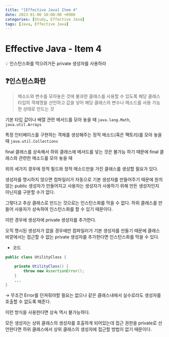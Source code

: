 ```yaml
---
title: "[Effective Java] Item 4"
date: 2023-01-06 10:00:00 +0900
categories: [Study, Effective Java]
tags: [Java, Effective Java]
---
```


# Effective Java - Item 4

<aside>
💡 인스턴스화를 막으려거든 private 생성자를 사용하라

</aside>

## ❓인스턴스화란

> 메소드와 변수를 모아놓은 것에 불과한 클래스를 사용할 수 있도록 해당 클래스 타입의 객체명을 선언하고 값을 넣어 해당 클래스의 변수나 메소드를 사용 가능한 상태로 만드는 것
>

기본 타입 값이나 배열 관련 메서드를 모아 놓을 때 `java.lang.Math`, `java.util.Arrays`

특정 인터페이스를 구현하는 객체를 생성해주는 정적 메소드(혹은 팩토리)를 모아 놓을 때 `java.util.Collections`

final 클래스를 상속해서 하위 클래스에 메서드를 넣는 것은 불가능 하기 때문에 final 클래스와 관련한 메소드를 모아 놓을  때

위의 세가지 경우에 정적 필드와 정적 메소드만을 가진 클래스를 생성할 필요가 있다.

생성자를 명시하지 않으면 컴파일러가 자동으로 기본 생성자를 만들어주기 때문에 원치않는 public 생성자가 만들어지고 사용자는 생성자가 사용하기 위해 만든 생성자인지 아닌지를 구분할 수가 없다.

그렇다고 추상 클래스로 만드는 것으로는 인스턴스화를 막을 수 없다. 하위 클래스를 만들어 사용자가 상속하여 인스턴스화를 할 수 있기 때문이다.

이런 경우에 생성자에 private 생성자를 추가한다.

오직 명시된 생성자가 없을 경우에만 컴파일러가 기본 생성자를 만들기 때문에 클래스 바깥에서는 접근할 수 없는 private 생성자를 추가한다면 인스턴스화를 막을 수 있다.

- 코드

```java
public class UtilityClass {

    private UtilityClass() {
    	throw new AssertionError();
    }
    ...
}
```

→ 무조건 Error를 던져줘야할 필요는 없으나 같은 클래스내에서 실수로라도 생성자를 호출할 수 없도록 해준다.

이런 방식을 사용한다면 상속 역시 불가능하다.

모든 생성자는 상위 클래스의 생성자를 호출하게 되어있는데 접근 권한을 private로 선언한다면 하위 클래스에서 상위 클래스의 생성자에 접근할 방법이 없기 때문이다.
